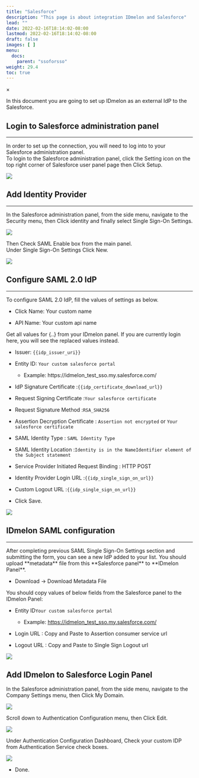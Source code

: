 ```yaml
---
title: "Salesforce"
description: "This page is about integration IDmelon and Salesforce"
lead: ""
date: 2022-02-16T18:14:02-08:00
lastmod: 2022-02-16T18:14:02-08:00
draft: false
images: [ ]
menu:
  docs:
    parent: "ssoforsso"
weight: 29.4
toc: true
---
```


<div id="_modal" class="modal">
  <span class="close">&times;</span>
  <img class="modal-content" id="img01">
</div>

In this document you are going to set up IDmelon as an external IdP to the Salesforce.

## Login to  Salesforce administration panel

* * *

In order to set up the connection, you will need to log into to your Salesforce administration panel.\
To login to the Salesforce administration panel, click the Setting icon on the top right corner of Salesforce
user panel page then Click Setup.

<img src="/images/vendor/sso/salesforce_dashboard_01.png" class="doc-img-frame">

## Add Identity Provider

* * *

In the Salesforce administration panel, from the side menu, navigate to the Security menu, then
Click identity and finally select Single Sign-On Settings.

<img src="/images/vendor/sso/salesforce_dashboard_02.png" class="doc-img-frame">

Then Check SAML Enable box from the main panel.\
Under Single Sign-On Settings Click New.

<img src="/images/vendor/sso/salesforce_dashboard_03.png" class="doc-img-frame">

## Configure SAML 2.0 IdP

* * *

To configure SAML 2.0 IdP, fill the values of settings as below.

- Click Name: Your custom name

- API Name: Your custom api name

Get all values for {..} from your IDmelon panel.
If you are currently login here, you will see the replaced values instead.

- Issuer: `{{idp_issuer_uri}}`

- Entity ID: `Your custom salesforce portal`

  - Example: https://idmelon\_test\_sso.my.salesforce.com/

- IdP Signature Certificate :`{{idp_certificate_download_url}}`

- Request Signing Certificate :`Your salesforce certificate`

- Request Signature Method :`RSA_SHA256`

- Assertion Decryption Certificate : `Assertion not encrypted` or `Your salesforce certificate`

- SAML Identity Type : `SAML Identity Type`

- SAML Identity Location :`Identity is in the NameIdentifier element of the Subject statement`

- Service Provider Initiated Request Binding : HTTP POST

- Identity Provider Login URL :`{{idp_single_sign_on_url}}`

- Custom Logout URL :`{{idp_single_sign_on_url}}`

- Click Save.

<img src="/images/vendor/sso/salesforce_dashboard_04.png" class="doc-img-frame">

## IDmelon SAML configuration

* * *

After completing previous SAML Single Sign-On Settings section and submitting the form, you can see a new IdP
added to your list. You should upload \*\*metadata\*\* file from this \*\*Salesforce panel\*\* to \*\*IDmelon
Panel\*\*.

- Download -> Download Metadata File

You should copy values of below fields from the Salesforce panel to the IDmelon Panel:

- Entity ID`Your custom salesforce portal`

  - Example: [https://idmelon\_test\_sso.my.salesforce.com/](https://idmelon_test_sso.my.salesforce.com/)

- Login URL : Copy and Paste to Assertion consumer service url

- Logout URL : Copy and Paste to Single Sign Logout url

<img src="/images/vendor/sso/salesforce_dashboard_05.png" class="doc-img-frame">

## Add IDmelon to Salesforce Login Panel

In the Salesforce administration panel, from the side menu, navigate to the Company Settings menu, then Click My Domain.

<img src="/images/vendor/sso/salesforce_dashboard_06.png" class="doc-img-frame">

Scroll down to Authentication Configuration menu, then Click Edit.

<img src="/images/vendor/sso/salesforce_dashboard_07.png" class="doc-img-frame">

Under Authentication Configuration Dashboard, Check your custom IDP from Authentication Service check
boxes.

<img src="/images/vendor/sso/salesforce_dashboard_08.png" class="doc-img-frame">

- Done.
